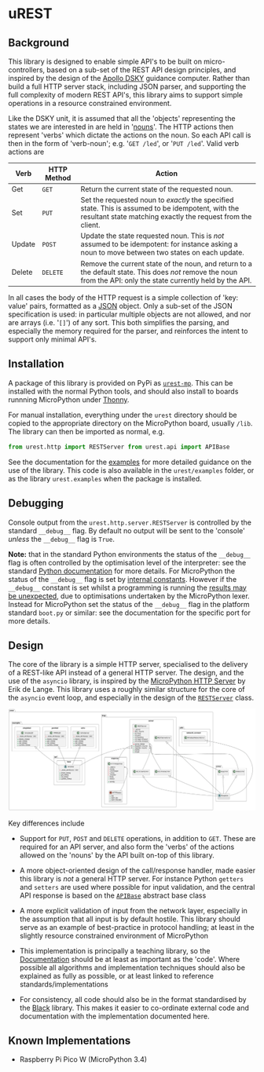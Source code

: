 # uREST

## Background

This library is designed to enable simple API's to be built on micro-controllers, based on a sub-set of the REST API design principles, and inspired by the design of the [Apollo DSKY](https://history-computer.com/apollo-guidance-computer/) guidance computer. Rather than build a full HTTP server stack, including JSON parser, and supporting the full complexity of modern REST API's, this library aims to support simple operations in a resource constrained environment.

Like the DSKY unit, it is assumed that all the 'objects' representing the states we are interested in are held in '[nouns](https://dlove24.github.io/urest/urest/api/base.html)'. The HTTP actions then represent 'verbs' which dictate the actions on the noun. So each API call is then in the form of 'verb-noun'; e.g. '`GET /led`', or '`PUT /led`'. Valid verb actions are

| Verb | HTTP Method | Action |
| --- | --- | --- |
| Get | `GET` | Return the current state of the requested noun. |
| Set | `PUT` | Set the requested noun to _exactly_ the specified state. This is assumed to be idempotent, with the resultant state matching exactly the request from the client. |
| Update | `POST` | Update the state requested noun. This is _not_ assumed to be idempotent: for instance asking a noun to move between two states on each update. |
| Delete | `DELETE` | Remove the current state of the noun, and return to a the default state. This does _not_ remove the noun from the API: only the state currently held by the API. |

In all cases the body of the HTTP request is a simple collection of 'key: value' pairs, formatted as a [JSON](https://www.json.org/json-en.html) object. Only a sub-set of the JSON specification is used: in particular multiple objects are not allowed, and nor are arrays (i.e. '`[]`') of any sort. This both simplifies the parsing, and especially the memory required for the parser, and reinforces the intent to support only minimal API's.

## Installation

A package of this library is provided on PyPi as [`urest-mp`](https://pypi.org/project/urest-mp/). This can be installed with the normal Python tools, and should also install to boards runnning MicroPython under [Thonny](https://thonny.org/).

For manual installation, everything under the `urest` directory should be copied to the appropriate directory on the MicroPython board, usually `/lib`. The library can then be imported as normal, e.g.

````python
from urest.http import RESTServer from urest.api import APIBase
````

See the documentation for the [examples](https://dlove24.github.io/urest/urest/examples/index.html) for more detailed guidance on the use of the library. This code is also available in the `urest/examples` folder, or as the library `urest.examples` when the package is installed.

## Debugging

Console output from the `urest.http.server.RESTServer` is controlled by the standard `__debug__` flag. By default no output will be sent to the 'console' _unless_ the `__debug__` flag is `True`.

**Note:** that in the standard Python environments the status of the `__debug__` flag is often controlled by the optimisation level of the interpreter: see the standard [Python documentation](https://docs.python.org/3/using/cmdline.html#cmdoption-O) for more details. For MicroPython the status of the `__debug__` flag is set by [internal constants](https://docs.micropython.org/en/latest/library/micropython.html#micropython.opt_level). However if the `__debug__` constant is set whilst a programming is running the [results may be unexpected](https://forum.micropython.org/viewtopic.php?t=6839), due to optimisations undertaken by the MicroPython lexer. Instead for MicroPython set the status of the `__debug__` flag in the platform standard `boot.py` or similar: see the documentation for the specific port for more details.

## Design

The core of the library is a simple HTTP server, specialised to the delivery of a REST-like API instead of a general HTTP server. The design, and the use of the `asyncio` library, is inspired by the [MicroPython HTTP Server](https://github.com/erikdelange/MicroPython-HTTP-Server) by Erik de Lange. This library uses a roughly similar structure for the core of the `asyncio` event loop, and especially in the design of the [`RESTServer`](https://dlove24.github.io/urest/urest/http/server.html) class.

![Full Package Diagram](media/urest.svg)

Key differences include

- Support for `PUT`, `POST` and `DELETE` operations, in addition to `GET`. These are required for an API server, and also form the 'verbs' of the actions allowed on the 'nouns' by the API built on-top of this library.

- A more object-oriented design of the call/response handler, made easier this library is _not_ a general HTTP server. For instance Python `getters` and `setters` are used where possible for input validation, and the central API response is based on the [`APIBase`](https://dlove24.github.io/urest/urest/api/base.html) abstract base class

- A more explicit validation of input from the network layer, especially in the assumption that all input is by default hostile. This library should serve as an example of best-practice in protocol handling; at least in the slightly resource constrained environment of MicroPython

- This implementation is principally a teaching library, so the [Documentation](https://dlove24.github.io/urest/urest) should be at least as important as the 'code'. Where possible all algorithms and implementation techniques should also be explained as fully as possible, or at least linked to reference standards/implementations

- For consistency, all code should also be in the format standardised by the [Black](https://github.com/psf/black) library. This makes it easier to co-ordinate external code and documentation with the implementation documented here.

## Known Implementations

- Raspberry Pi Pico W (MicroPython 3.4)
